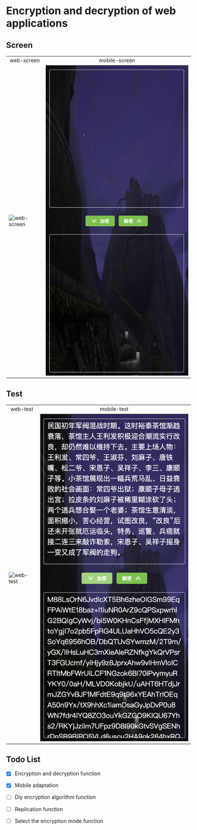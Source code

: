 # Encryption and decryption of web applications

## Screen

<table>
    <tr style="text-align: center">
        <td>web-screen</td>
        <td>mobile-screen</td>
    </tr>
    <tr>
        <td><img alt="web-screen" src="./src/assets/web-screen.png" /></td>
        <td><img alt="mobile-screen" src="./src/assets/mobile-screen.png" /></td>
    </tr>
</table>

## Test

<table>
    <tr style="text-align: center">
        <td>web-test</td>
        <td>mobile-test</td>
    </tr>
    <tr>
        <td><img alt="web-test" src="./src/assets/web-test.png" /></td>
        <td><img alt="mobile-test" src="./src/assets/mobile-test.png" /></td>
    </tr>
</table>

## Todo List
- [x] Encryption and decryption function
- [x] Mobile adaptation
- [ ] Diy encryption algorithm function
- [ ] Replication function
- [ ] Select the encryption mode function


